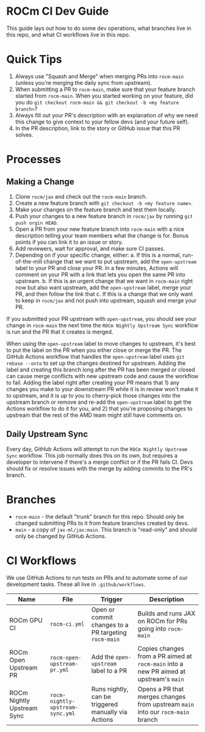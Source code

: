 # ROCm CI Dev Guide

This guide lays out how to do some dev operations, what branches live in this repo, and what CI workflows live in this repo.

# Quick Tips

1. Always use "Squash and Merge" when merging PRs into `rocm-main` (unless you're merging the daily sync from upstream).
2. When submitting a PR to `rocm-main`, make sure that your feature branch started from `rocm-main`. When you started working on your feature, did you do `git checkout rocm-main && git checkout -b <my feature branch>`?
3. Always fill out your PR's description with an explanation of why we need this change to give context to your fellow devs (and your future self).
4. In the PR description, link to the story or GitHub issue that this PR solves.

# Processes

## Making a Change

1. Clone `rocm/jax` and check out the `rocm-main` branch.
2. Create a new feature branch with `git checkout -b <my feature name>`.
3. Make your changes on the feature branch and test them locally.
4. Push your changes to a new feature branch in `rocm/jax` by running
   `git push orgin HEAD`.
5. Open a PR from your new feature branch into `rocm-main` with a nice description telling your
   team members what the change is for. Bonus points if you can link it to an issue or story.
6. Add reviewers, wait for approval, and make sure CI passes.
7. Depending on if your specific change, either:
  a. If this is a normal, run-of-the-mill change that we want to put upstream, add the
     `open-upstream` label to your PR and close your PR. In a few minutes, Actions will
     comment on your PR with a link that lets you open the same PR into upstream.
  b. If this is an urgent change that we want in `rocm-main` right now but also want upstream,
     add the `open-upstream` label, merge your PR, and then follow the link that 
  c. If this is a change that we only want to keep in `rocm/jax` and not push into upstream,
     squash and merge your PR.

If you submitted your PR upstream with `open-upstream`, you should see your change in `rocm-main`
the next time the `ROCm Nightly Upstream Sync` workflow is run and the PR that it creates is
merged.

When using the `open-upstream` label to move changes to upstream, it's best to put the label on the PR when you either close or merge the PR. The GitHub Actions workflow that handles the `open-upstream` label uses `git rebase --onto` to set up the changes destined for upstream. Adding the label and creating this branch long after the PR has been merged or closed can cause merge conflicts with new upstream code and cause the workflow to fail. Adding the label right after creating your PR means that 1) any changes you make to your downstream PR while it is in review won't make it to upstream, and it is up to you to cherry-pick those changes into the upstream branch or remove and re-add the `open-upstream` label to get the Actions workflow to do it for you, and 2) that you're proposing changes to upstream that the rest of the AMD team might still have comments on.

## Daily Upstream Sync

Every day, GitHub Actions will attempt to run the `ROCm Nightly Upstream Sync` workflow. This job
normally does this on its own, but requires a developer to intervene if there's a merge conflict
or if the PR fails CI. Devs should fix or resolve issues with the merge by adding commits to the
PR's branch.

# Branches

 * `rocm-main` - the default "trunk" branch for this repo.  Should only be changed submitting PRs to it from feature branches created by devs.
 * `main` - a copy of `jax-ml/jax:main`. This branch is "read-only" and should only be changed by GitHub Actions.

# CI Workflows

We use GitHub Actions to run tests on PRs and to automate some of our
development tasks. These all live in `.github/workflows`.

| Name                       | File                             | Trigger                                              | Description                                                                            |
|----------------------------|----------------------------------|------------------------------------------------------|----------------------------------------------------------------------------------------|
| ROCm GPU CI                | `rocm-ci.yml`                    | Open or commit changes to a PR targeting `rocm-main` | Builds and runs JAX on ROCm for PRs going into `rocm-main`                             |
| ROCm Open Upstream PR      | `rocm-open-upstream-pr.yml`      | Add the `open-upstream` label to a PR                | Copies changes from a PR aimed at `rocm-main` into a new PR aimed at upstream's `main` |
| ROCm Nightly Upstream Sync | `rocm-nightly-upstream-sync.yml` | Runs nightly, can be triggered manually via Actions  | Opens a PR that merges changes from upstream `main` into our `rocm-main` branch        |

